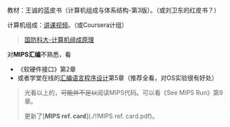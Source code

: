                                                                                                                                                                                                                                                                                                                                                                                                                                                                                                                                                                       

教材：王诚的蓝皮书（计算机组成与体系结构-第3版）。（或刘卫东的红皮书？）

计算机组成：[讲课视频](https://www.bilibili.com/video/av58129929)。（或Coursera计组）

> [国防科大-计算机组成原理](http://www.icourse163.org/course/nudt-359002)

对**MIPS汇编**不熟悉，看

- 《软硬件接口》第2章
- 或者学堂在线的[汇编语言程序设计](https://www.xuetangx.com/courses/TsinghuaX/20240103X/2015_T2/about)第5章（推荐全看，对OS实验很有好处）

> 光看以上的，~~可能并不足以~~阅读MIPS代码。可以看《See MIPS Run》第9章。
>
> 更新了[**MIPS ref. card**](./!!MIPS ref. card.pdf)。

